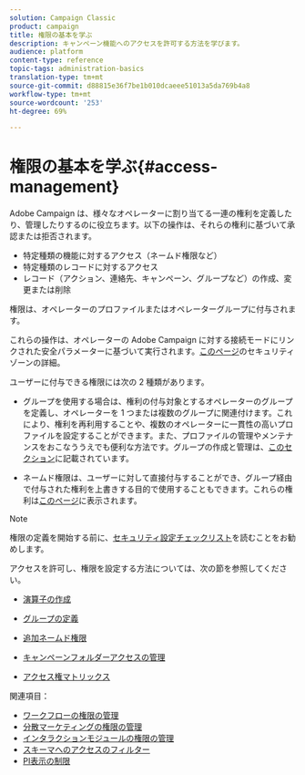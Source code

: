```yaml
---
solution: Campaign Classic
product: campaign
title: 権限の基本を学ぶ
description: キャンペーン機能へのアクセスを許可する方法を学びます。
audience: platform
content-type: reference
topic-tags: administration-basics
translation-type: tm+mt
source-git-commit: d88815e36f7be1b010dcaeee51013a5da769b4a8
workflow-type: tm+mt
source-wordcount: '253'
ht-degree: 69%

---
```



# 権限の基本を学ぶ{#access-management}

Adobe Campaign は、様々なオペレーターに割り当てる一連の権利を定義したり、管理したりするのに役立ちます。以下の操作は、それらの権利に基づいて承認または拒否されます。

* 特定種類の機能に対するアクセス（ネームド権限など）
* 特定種類のレコードに対するアクセス
* レコード（アクション、連絡先、キャンペーン、グループなど）の作成、変更または削除

権限は、オペレーターのプロファイルまたはオペレーターグループに付与されます。

これらの操作は、オペレーターの Adobe Campaign に対する接続モードにリンクされた安全パラメーターに基づいて実行されます。[このページ](../../installation/using/security-zones.md)のセキュリティゾーンの詳細。

ユーザーに付与できる権限には次の 2 種類があります。

* グループを使用する場合は、権利の付与対象とするオペレーターのグループを定義し、オペレーターを 1 つまたは複数のグループに関連付けます。これにより、権利を再利用することや、複数のオペレーターに一貫性の高いプロファイルを設定することができます。また、プロファイルの管理やメンテナンスをおこなううえでも便利な方法です。グループの作成と管理は、[このセクション](access-management-groups.md)に記載されています。

* ネームド権限は、ユーザーに対して直接付与することができ、グループ経由で付与された権利を上書きする目的で使用することもできます。これらの権利は[このページ](access-management-named-rights.md)に表示されます。

>[!NOTE]
>
>権限の定義を開始する前に、[セキュリティ設定チェックリスト](https://helpx.adobe.com/jp/campaign/kb/acc-security.html)を読むことをお勧めします。

アクセスを許可し、権限を設定する方法については、次の節を参照してください。

* [演算子の作成](access-management-operators.md)

* [グループの定義](access-management-groups.md)

* [追加ネームド権限](access-management-named-rights.md)

* [キャンペーンフォルダーアクセスの管理](access-management-folders.md)

* [アクセス権マトリックス](access-management-named-rights.md#access-rights-matrix)


関連項目：

* [ワークフローの権限の管理](../../workflow/using/managing-rights.md)
* [分散マーケティングの権限の管理](../../campaign/using/about-distributed-marketing.md#operators-and-entities)
* [インタラクションモジュールの権限の管理](../../interaction/using/operator-profiles.md)
* [スキーマへのアクセスのフィルター](../../configuration/using/filtering-schemas.md)
* [PI表示の制限](../../configuration/using/restricting-pii-view.md)
